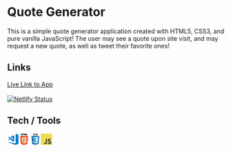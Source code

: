 # Quote Generator
This is a simple quote generator application created with HTML5, CSS3, and pure vanilla JavaScript! The user may see a quote upon site visit, and may request a new quote, as well as tweet their favorite ones!

## Links

[Live Link to App](https://thequotegenerator.netlify.app/) <br />  
[![Netlify Status](https://api.netlify.com/api/v1/badges/92144fae-43e9-4fd8-a9a4-02e0c50907a9/deploy-status)](https://app.netlify.com/sites/thequotegenerator/deploys)

## Tech / Tools
<img align="left" alt="Visual Studio Code" width="26px" src="https://raw.githubusercontent.com/github/explore/80688e429a7d4ef2fca1e82350fe8e3517d3494d/topics/visual-studio-code/visual-studio-code.png" />
<img align="left" alt="HTML5" width="26px" src="https://raw.githubusercontent.com/github/explore/80688e429a7d4ef2fca1e82350fe8e3517d3494d/topics/html/html.png" />
<img align="left" alt="CSS3" width="26px" src="https://raw.githubusercontent.com/github/explore/80688e429a7d4ef2fca1e82350fe8e3517d3494d/topics/css/css.png" />
<img align="left" alt="JavaScript" width="26px" src="https://raw.githubusercontent.com/github/explore/80688e429a7d4ef2fca1e82350fe8e3517d3494d/topics/javascript/javascript.png" />
